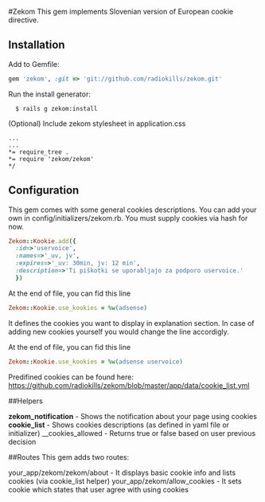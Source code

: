 #Zekom
This gem implements Slovenian version of European cookie directive.

## Installation

Add to Gemfile:
```ruby
gem 'zekom', :git => 'git://github.com/radiokills/zekom.git'
```

Run the install generator:
```
  $ rails g zekom:install
```

(Optional) Include zekom stylesheet in application.css
```
...
...
*= require_tree .
*= require 'zekom/zekom'
*/
```

## Configuration
This gem comes with some general cookies descriptions. You can add your own in config/initializers/zekom.rb.
You must supply cookies via hash for now.
```ruby
Zekom::Kookie.add({
  :id=>'uservoice',
  :names=>'_uv, jv',
  :expires=>'_uv: 30min, jv: 12 min',
  :description=>'Ti piškotki se uporabljajo za podporo uservoice.' 
  })
```

At the end of file, you can fid this line
```ruby
Zekom::Kookie.use_kookies = %w(adsense)
```

It defines the cookies you want to display in explanation section.
In case of adding new cookies yourself you would change the line accordigly.

At the end of file, you can fid this line
```ruby
Zekom::Kookie.use_kookies = %w(adsense uservoice)
```
Predifined cookies can be found here: https://github.com/radiokills/zekom/blob/master/app/data/cookie_list.yml

##Helpers

__zekom_notification__ - Shows the notification about your page using cookies
__cookie_list__  - Shows cookies descriptions (as defined in yaml file or initializer)
__cookies_allowed - Returns true or false based on user previous decision

##Routes
This gem adds two routes:

your_app/zekom/zekom/about - It displays basic cookie info and lists cookies (via cookie_list helper)
your_app/zekom/allow_cookies - It sets cookie which states that user agree with using cookies
